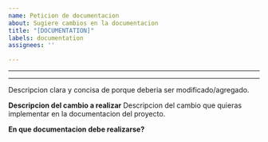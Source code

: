 ```yaml
---
name: Peticion de documentacion
about: Sugiere cambios en la documentacion
title: "[DOCUMENTATION]"
labels: documentation
assignees: ''

---
```


---
****
Descripcion clara y concisa de porque deberia ser modificado/agregado.

**Descripcion del cambio a realizar**
Descripcion del cambio que quieras implementar en la documentacion del proyecto.

**En que documentacion debe realizarse?**
